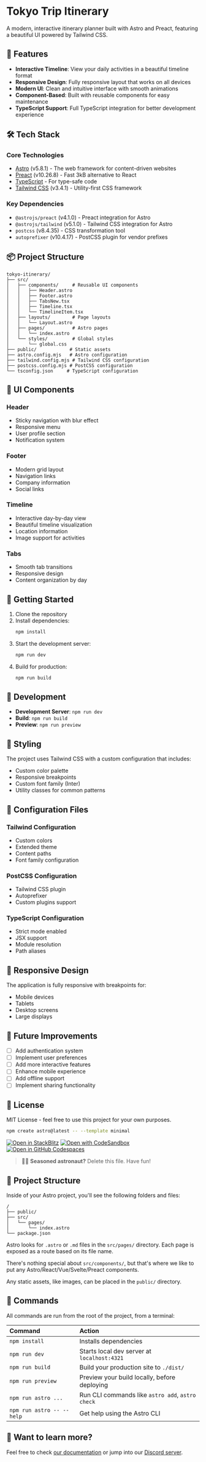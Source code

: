 # Tokyo Trip Itinerary

A modern, interactive itinerary planner built with Astro and Preact, featuring a beautiful UI powered by Tailwind CSS.

## 🚀 Features

- **Interactive Timeline**: View your daily activities in a beautiful timeline format
- **Responsive Design**: Fully responsive layout that works on all devices
- **Modern UI**: Clean and intuitive interface with smooth animations
- **Component-Based**: Built with reusable components for easy maintenance
- **TypeScript Support**: Full TypeScript integration for better development experience

## 🛠️ Tech Stack

### Core Technologies
- [Astro](https://astro.build/) (v5.8.1) - The web framework for content-driven websites
- [Preact](https://preactjs.com/) (v10.26.8) - Fast 3kB alternative to React
- [TypeScript](https://www.typescriptlang.org/) - For type-safe code
- [Tailwind CSS](https://tailwindcss.com/) (v3.4.1) - Utility-first CSS framework

### Key Dependencies
- `@astrojs/preact` (v4.1.0) - Preact integration for Astro
- `@astrojs/tailwind` (v5.1.0) - Tailwind CSS integration for Astro
- `postcss` (v8.4.35) - CSS transformation tool
- `autoprefixer` (v10.4.17) - PostCSS plugin for vendor prefixes

## 📦 Project Structure

```
tokyo-itinerary/
├── src/
│   ├── components/     # Reusable UI components
│   │   ├── Header.astro
│   │   ├── Footer.astro
│   │   ├── TabsNew.tsx
│   │   ├── Timeline.tsx
│   │   └── TimelineItem.tsx
│   ├── layouts/        # Page layouts
│   │   └── Layout.astro
│   ├── pages/          # Astro pages
│   │   └── index.astro
│   └── styles/         # Global styles
│       └── global.css
├── public/            # Static assets
├── astro.config.mjs   # Astro configuration
├── tailwind.config.mjs # Tailwind CSS configuration
├── postcss.config.mjs # PostCSS configuration
└── tsconfig.json     # TypeScript configuration
```

## 🎨 UI Components

### Header
- Sticky navigation with blur effect
- Responsive menu
- User profile section
- Notification system

### Footer
- Modern grid layout
- Navigation links
- Company information
- Social links

### Timeline
- Interactive day-by-day view
- Beautiful timeline visualization
- Location information
- Image support for activities

### Tabs
- Smooth tab transitions
- Responsive design
- Content organization by day

## 🚀 Getting Started

1. Clone the repository
2. Install dependencies:
   ```bash
   npm install
   ```
3. Start the development server:
   ```bash
   npm run dev
   ```
4. Build for production:
   ```bash
   npm run build
   ```

## 🎯 Development

- **Development Server**: `npm run dev`
- **Build**: `npm run build`
- **Preview**: `npm run preview`

## 🎨 Styling

The project uses Tailwind CSS with a custom configuration that includes:
- Custom color palette
- Responsive breakpoints
- Custom font family (Inter)
- Utility classes for common patterns

## 🔧 Configuration Files

### Tailwind Configuration
- Custom colors
- Extended theme
- Content paths
- Font family configuration

### PostCSS Configuration
- Tailwind CSS plugin
- Autoprefixer
- Custom plugins support

### TypeScript Configuration
- Strict mode enabled
- JSX support
- Module resolution
- Path aliases

## 📱 Responsive Design

The application is fully responsive with breakpoints for:
- Mobile devices
- Tablets
- Desktop screens
- Large displays

## 🎯 Future Improvements

- [ ] Add authentication system
- [ ] Implement user preferences
- [ ] Add more interactive features
- [ ] Enhance mobile experience
- [ ] Add offline support
- [ ] Implement sharing functionality

## 📄 License

MIT License - feel free to use this project for your own purposes.

```sh
npm create astro@latest -- --template minimal
```

[![Open in StackBlitz](https://developer.stackblitz.com/img/open_in_stackblitz.svg)](https://stackblitz.com/github/withastro/astro/tree/latest/examples/minimal)
[![Open with CodeSandbox](https://assets.codesandbox.io/github/button-edit-lime.svg)](https://codesandbox.io/p/sandbox/github/withastro/astro/tree/latest/examples/minimal)
[![Open in GitHub Codespaces](https://github.com/codespaces/badge.svg)](https://codespaces.new/withastro/astro?devcontainer_path=.devcontainer/minimal/devcontainer.json)

> 🧑‍🚀 **Seasoned astronaut?** Delete this file. Have fun!

## 🚀 Project Structure

Inside of your Astro project, you'll see the following folders and files:

```text
/
├── public/
├── src/
│   └── pages/
│       └── index.astro
└── package.json
```

Astro looks for `.astro` or `.md` files in the `src/pages/` directory. Each page is exposed as a route based on its file name.

There's nothing special about `src/components/`, but that's where we like to put any Astro/React/Vue/Svelte/Preact components.

Any static assets, like images, can be placed in the `public/` directory.

## 🧞 Commands

All commands are run from the root of the project, from a terminal:

| Command                   | Action                                           |
| :------------------------ | :----------------------------------------------- |
| `npm install`             | Installs dependencies                            |
| `npm run dev`             | Starts local dev server at `localhost:4321`      |
| `npm run build`           | Build your production site to `./dist/`          |
| `npm run preview`         | Preview your build locally, before deploying     |
| `npm run astro ...`       | Run CLI commands like `astro add`, `astro check` |
| `npm run astro -- --help` | Get help using the Astro CLI                     |

## 👀 Want to learn more?

Feel free to check [our documentation](https://docs.astro.build) or jump into our [Discord server](https://astro.build/chat).

